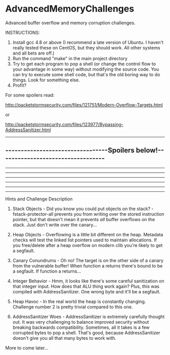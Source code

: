 AdvancedMemoryChallenges
========================

Advanced buffer overflow and memory corruption challenges.

INSTRUCTIONS:

1. Install gcc 4.8 or above (I recommend a late version of Ubuntu. I haven't really tested these on CentOS, but they should work. All other systems and all bets are off.)
2. Run the command "make" in the main project directory
3. Try to get each program to pop a shell (or change the control flow to your advantage in some way) 
without modifying the source code. You can try to execute some shell code, but that's the old boring 
way to do things. Look for something else.
4. Profit?

For some spoilers read:

http://packetstormsecurity.com/files/121751/Modern-Overflow-Targets.html

or 

http://packetstormsecurity.com/files/123977/Bypassing-AddressSanitizer.html

----------------------------------------------------------------------------------
---------------------------------Spoilers below!----------------------------------
----------------------------------------------------------------------------------
----------------------------------------------------------------------------------
----------------------------------------------------------------------------------
----------------------------------------------------------------------------------
----------------------------------------------------------------------------------
----------------------------------------------------------------------------------
----------------------------------------------------------------------------------

Hints and Challenge Description


1. Stack Objects - Did you know you could put objects on the stack? -fstack-protector-all prevents you from writing over the stored instruction pointer, but that doesn't mean it prevents *all* buffer overflows on the stack. Just don't write over the canary...

2. Heap Objects - Overflowing is a little bit different on the heap. Metadata checks will test the linked list pointers used to maintain allocations. If you free/delete after a heap overflow on modern clib you're likely to get a segfault.

3. Canary Conundrums - Oh no! The target is on the other side of a canary from the vulnerable buffer! When function a returns there's bound to be a segfault. If function a returns...

4. Integer Behavior - Hmm, it looks like there's some careful sanitization on that integer input. How does that ALU thing work again? Plus, this was compiled with AddressSanitizer. One wrong byte and it'll be a segfault.

5. Heap Havoc - In the real world the heap is constantly changing. Challenge number 2 is pretty trivial compared to this one.

6. AddressSanitizer Woes - AddressSanitizer is extremely carefully thought out. It was very challenging to balance improved security without breaking backwards compatibility. Sometimes, all it takes is a few corrupted bytes to pop a shell. That's good, because AddressSanitizer doesn't give you all that many bytes to work with.

More to come later...
